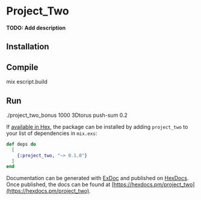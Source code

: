 # Project_Two

**TODO: Add description**

## Installation

## Compile
mix escript.build

## Run
./project_two_bonus 1000 3Dtorus push-sum 0.2


If [available in Hex](https://hex.pm/docs/publish), the package can be installed
by adding `project_two` to your list of dependencies in `mix.exs`:

```elixir
def deps do
  [
    {:project_two, "~> 0.1.0"}
  ]
end
```

Documentation can be generated with [ExDoc](https://github.com/elixir-lang/ex_doc)
and published on [HexDocs](https://hexdocs.pm). Once published, the docs can
be found at [https://hexdocs.pm/project_two](https://hexdocs.pm/project_two).

